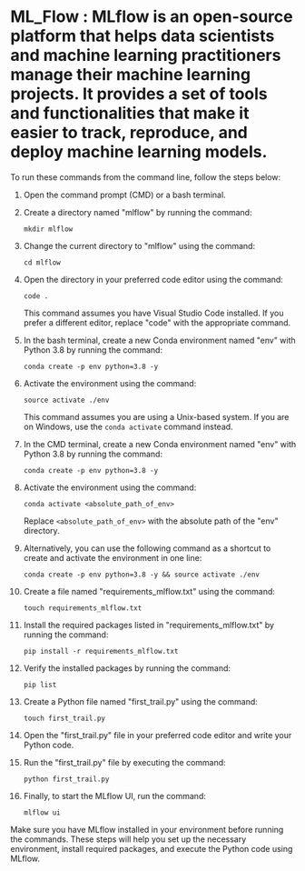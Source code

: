 # ML_Flow : MLflow is an open-source platform that helps data scientists and machine learning practitioners manage their machine learning projects. It provides a set of tools and functionalities that make it easier to track, reproduce, and deploy machine learning models. 


To run these commands from the command line, follow the steps below:

1. Open the command prompt (CMD) or a bash terminal.

2. Create a directory named "mlflow" by running the command:
   ```
   mkdir mlflow
   ```

3. Change the current directory to "mlflow" using the command:
   ```
   cd mlflow
   ```

4. Open the directory in your preferred code editor using the command:
   ```
   code .
   ```
   This command assumes you have Visual Studio Code installed. If you prefer a different editor, replace "code" with the appropriate command.

5. In the bash terminal, create a new Conda environment named "env" with Python 3.8 by running the command:
   ```
   conda create -p env python=3.8 -y
   ```

6. Activate the environment using the command:
   ```
   source activate ./env
   ```
   This command assumes you are using a Unix-based system. If you are on Windows, use the `conda activate` command instead.

7. In the CMD terminal, create a new Conda environment named "env" with Python 3.8 by running the command:
   ```
   conda create -p env python=3.8 -y
   ```

8. Activate the environment using the command:
   ```
   conda activate <absolute_path_of_env>
   ```
   Replace `<absolute_path_of_env>` with the absolute path of the "env" directory.

9. Alternatively, you can use the following command as a shortcut to create and activate the environment in one line:
   ```
   conda create -p env python=3.8 -y && source activate ./env
   ```

10. Create a file named "requirements_mlflow.txt" using the command:
    ```
    touch requirements_mlflow.txt
    ```

11. Install the required packages listed in "requirements_mlflow.txt" by running the command:
    ```
    pip install -r requirements_mlflow.txt
    ```

12. Verify the installed packages by running the command:
    ```
    pip list
    ```

13. Create a Python file named "first_trail.py" using the command:
    ```
    touch first_trail.py
    ```

14. Open the "first_trail.py" file in your preferred code editor and write your Python code.

15. Run the "first_trail.py" file by executing the command:
    ```
    python first_trail.py
    ```

16. Finally, to start the MLflow UI, run the command:
    ```
    mlflow ui
    ```

Make sure you have MLflow installed in your environment before running the commands. These steps will help you set up the necessary environment, install required packages, and execute the Python code using MLflow.
